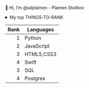 👋 Hi, I’m @sdplamen - Plamen Stoilkov
<details>
<summary>My top THINGS-TO-RANK</summary>
<ul>
<li>📚 I'm currently studying programming with Python at SoftUni academy - Bulgaria and getting a degree in web-development, data analitics with Python (about halfway through).</li>
<li>👀 I’m interested in automation software and creating useful web apps.</li>
<li>🌱 I’m currently learning Javascript & QA Engineering at this academy. I've also been playing with some JavaScript on the side.</li>
<li>📫 How to reach me <email> sdplamen@gmail.com </email></li>
</ul>
</details>

| Rank | Languages |
|-----:|-----------|
|     1| Python    |
|     2| JavaScript|
|     3| HTML5,CSS3|
|     4| Swift     |
|     3| SQL       |
|     4| Postgres  |

